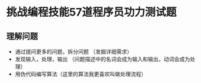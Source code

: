 # 挑战编程技能57道程序员功力测试题

## 理解问题

- 通过提问更多的问题，拆分问题 （发掘详细需求）
- 发现输入，处理，输出 （问题描述中的名词会成为输入和输出，动词会成为处理）
- 用伪代码编写算法（这里的算法我更喜欢叫做处理流程）


